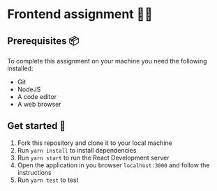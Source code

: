 # Frontend assignment :technologist:

## Prerequisites :package:

To complete this assignment on your machine you need the following installed:

- Git
- NodeJS
- A code editor
- A web browser

## Get started :rocket:

1. Fork this repository and clone it to your local machine
2. Run `yarn install` to install dependencies
3. Run `yarn start` to run the React Development server
4. Open the application in you browser `localhost:3000` and follow the instructions
5. Run `yarn test` to test
